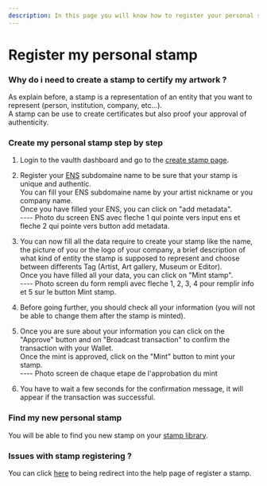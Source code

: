 ```yaml
---
description: In this page you will know how to register your personal stamp on the vaulth dashboard
---
```


# Register my personal stamp

### Why do i need to create a stamp to certify my artwork ?
As explain before, a stamp is a representation of an entity that you want to represent (person, institution, company, etc...).</br>
A stamp can be use to create certificates but also proof your approval of authenticity.

### Create my personal stamp step by step
1. Login to the vaulth dashboard and go to the [create stamp page](https://www.dashboard.vaulth.app/stamp/create).

2. Register your [ENS](https://iq.wiki/wiki/ens) subdomaine name to be sure that your stamp is unique and authentic.</br>
You can fill your ENS subdomaine name by your artist nickname or you company name.</br>
Once you have filled your ENS, you can click on "add metadata".</br>
---- Photo du screen ENS avec fleche 1 qui pointe vers input ens et fleche 2 qui pointe vers button add metadata.

3. You can now fill all the data require to create your stamp like the name, the picture of you or the logo of your company, a brief description of what kind of entity the stamp is supposed to represent and choose between differents Tag (Artist, Art gallery, Museum or Editor).</br>
Once you have filled all your data, you can click on "Mint stamp".</br>
---- Photo screen du form rempli avec fleche 1, 2, 3, 4 pour remplir info et 5 sur le button Mint stamp.

4. Before going further, you should check all your information (you will not be able to change them after the stamp is minted).

5. Once you are sure about your information you can click on the "Approve" button and on "Broadcast transaction" to confirm the transaction with your Wallet.</br>
Once the mint is approved, click on the "Mint" button to mint your stamp.</br>
---- Photo screen de chaque etape de l'approbation du mint

6. You have to wait a few seconds for the confirmation message, it will appear if the transaction was successful.

### Find my new personal stamp
You will be able to find you new stamp on your [stamp library](https://www.dashboard.vaulth.app/library/stamps).

### Issues with stamp registering ?
You can click [here](../help/register-your-stamp-issue.md) to being redirect into the help page of register a stamp.